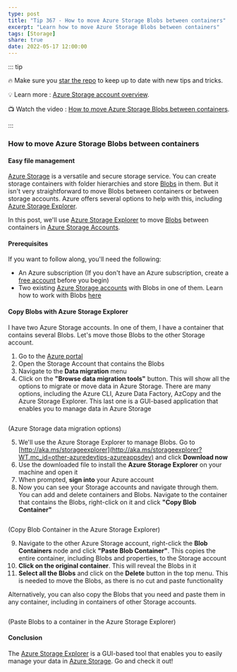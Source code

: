 ```yaml
---
type: post
title: "Tip 367 - How to move Azure Storage Blobs between containers"
excerpt: "Learn how to move Azure Storage Blobs between containers"
tags: [Storage]
share: true
date: 2022-05-17 12:00:00
---
```


::: tip 

:fire: Make sure you [star the repo](https://github.com/microsoft/azuretipsandtricks) to keep up to date with new tips and tricks.

:bulb: Learn more : [Azure Storage account overview](https://docs.microsoft.com/azure/storage/common/storage-account-overview?WT.mc_id=docs-azuredevtips-azureappsdev). 

:tv: Watch the video : [How to move Azure Storage Blobs between containers](https://youtu.be/S3TXW4UrSak?WT.mc_id=youtube-azuredevtips-azureappsdev).

:::

### How to move Azure Storage Blobs between containers

#### Easy file management
[Azure Storage](https://docs.microsoft.com/azure/storage/common/storage-account-overview?WT.mc_id=docs-azuredevtips-azureappsdev) is a versatile and secure storage service. You can create storage containers with folder hierarchies and store [Blobs](https://docs.microsoft.com/azure/storage/blobs/storage-blobs-introduction?WT.mc_id=docs-azuredevtips-azureappsdev) in them. But it isn't very straightforward to move Blobs between containers or between storage accounts. Azure offers several options to help with this, including [Azure Storage Explorer](https://azure.microsoft.com/features/storage-explorer/?WT.mc_id=azure-azuredevtips-azureappsdev).

In this post, we'll use [Azure Storage Explorer](https://azure.microsoft.com/features/storage-explorer/?WT.mc_id=azure-azuredevtips-azureappsdev) to move [Blobs](https://docs.microsoft.com/azure/storage/blobs/storage-blobs-introduction?WT.mc_id=docs-azuredevtips-azureappsdev) between containers in [Azure Storage Accounts](https://docs.microsoft.com/azure/storage/common/storage-account-overview?WT.mc_id=docs-azuredevtips-azureappsdev).

#### Prerequisites
If you want to follow along, you'll need the following:
* An Azure subscription (If you don't have an Azure subscription, create a [free account](https://azure.microsoft.com/free/?WT.mc_id=azure-azuredevtips-azureappsdev) before you begin)
* Two existing [Azure Storage accounts](https://docs.microsoft.com/azure/storage/common/storage-account-overview?WT.mc_id=docs-azuredevtips-azureappsdev) with Blobs in one of them. Learn how to work with Blobs [here](https://docs.microsoft.com/azure/storage/blobs/storage-quickstart-blobs-portal?WT.mc_id=docs-azuredevtips-azureappsdev)

#### Copy Blobs with Azure Storage Explorer
I have two Azure Storage accounts. In one of them, I have a container that contains several Blobs. Let's move those Blobs to the other Storage account.

1. Go to the [Azure portal](https://portal.azure.com/?WT.mc_id=azure-azuredevtips-azureappsdev)
2. Open the Storage Account that contains the Blobs
3. Navigate to the **Data migration** menu 
4. Click on the **"Browse data migration tools"** button. This will show all the options to migrate or move data in Azure Storage. There are many options, including the Azure CLI, Azure Data Factory, AzCopy and the Azure Storage Explorer. This last one is a GUI-based application that enables you to manage data in Azure Storage

<img :src="$withBase('/files/151migrationmenu.png')">

(Azure Storage data migration options)

5. We'll use the Azure Storage Explorer to manage Blobs. Go to [http://aka.ms/storageexplorer](http://aka.ms/storageexplorer?WT.mc_id=other-azuredevtips-azureappsdev) and click **Download now** 
6. Use the downloaded file to install the **Azure Storage Explorer** on your machine and open it
7. When prompted, **sign into** your Azure account
8. Now you can see your Storage accounts and navigate through them. You can add and delete containers and Blobs. Navigate to the container that contains the Blobs, right-click on it and click **"Copy Blob Container"**

<img :src="$withBase('/files/151copyblobcontainer.png')">

(Copy Blob Container in the Azure Storage Explorer)

9. Navigate to the other Azure Storage account, right-click the **Blob Containers** node and click **"Paste Blob Container"**. This copies the entire container, including Blobs and properties, to the Storage account
10. **Click on the original container**. This will reveal the Blobs in it
11. **Select all the Blobs** and click on the **Delete** button in the top menu. This is needed to move the Blobs, as there is no cut and paste functionality

Alternatively, you can also copy the Blobs that you need and paste them in any container, including in containers of other Storage accounts. 

<img :src="$withBase('/files/151pasteblobs.png')">

(Paste Blobs to a container in the Azure Storage Explorer)

#### Conclusion
The [Azure Storage Explorer](https://azure.microsoft.com/features/storage-explorer/?WT.mc_id=azure-azuredevtips-azureappsdev) is a GUI-based tool that enables you to easily manage your data in [Azure Storage](https://docs.microsoft.com/azure/storage/common/storage-account-overview?WT.mc_id=docs-azuredevtips-azureappsdev). Go and check it out!